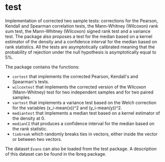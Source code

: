 # test

Implementation of corrected two sample tests: corrections for the Pearson, Kendall and Spearman correlation tests, 
 the Mann-Whitney (Wilcoxon) rank sum test, the Mann-Whitney (Wilcoxon) signed rank test and a variance test.
 The package also proposes a test for the median based on a kernel estimator of the density and a confidence interval for the median based on rank statistics. All the tests are asymptotically calibrated meaning that
the probability of rejection under the null hypothesis is asymptotically equal to 5%.

The package contains the functions:

- `cortest` that implements the corrected Pearson, Kendall's and Spearman's tests.
- `wilcoxtest` that implements the corrected version of the Wilcoxon (Mann-Whitney) test for two independent samples and for two paired samples.
- `vartest` that implements a variance test based on the Welch correction for the variables (x_i-mean(x))^2 and (y_i-mean(y))^2.
- `mediantest` that implements a median test based on a kernel estimator of the density at 0.
- `medianCI` that produces a confidence interval for the median based on the rank statistic.
- `tiebreak` which randomly breaks ties in vectors, either inside the vector or between two vectors.

The dataset `Evans` can also be loaded from the test package. A description of this dataset can be found in the lbreg package.
